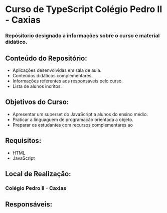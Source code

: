 # Curso de TypeScript Colégio Pedro II - Caxias
### Repósitorio designado a informações sobre o curso e material didático.

## Conteúdo do Repositório:
+ Aplicações desenvolvidas em sala de aula.
+ Conteúdos didáticos complementares.
+ Informações referentes aos responsáveis pelo curso.
+ Lista de alunos incritos.

## Objetivos do Curso:
+ Apresentar um superset do JavaScript a alunos do ensino médio.
+ Praticar a linguaguem de programação orientada a objeto.
+ Preparar os estudantes com recursos complementares ao 

## Requisitos:
+ HTML
+ JavaScript

## Local de Realização:
### Colégio Pedro II - Caxias 

## Responsáveis:
